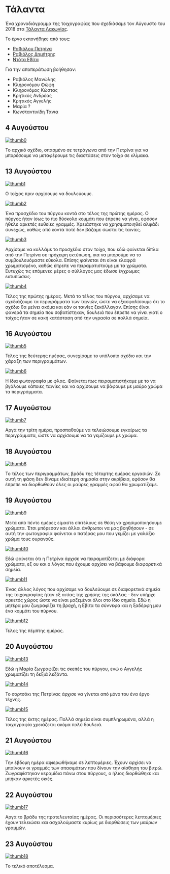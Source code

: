 [img0]: assets/IMG_20180804_999999.png
[thumb0]: assets/thumb.IMG_20180804_999999.png
[img1]: assets/IMG_20180813_170413.jpg
[thumb1]: assets/thumb.IMG_20180813_170413.jpg
[img2]: assets/IMG_20180813_185056.jpg
[thumb2]: assets/thumb.IMG_20180813_185056.jpg
[img3]: assets/IMG_20180813_185102.jpg
[thumb3]: assets/thumb.IMG_20180813_185102.jpg
[img4]: assets/IMG_20180813_205256.jpg
[thumb4]: assets/thumb.IMG_20180813_205256.jpg
[img5]: assets/IMG_20180816_210752.jpg
[thumb5]: assets/thumb.IMG_20180816_210752.jpg
[img6]: assets/IMG_20180816_210801.jpg
[thumb6]: assets/thumb.IMG_20180816_210801.jpg
[img7]: assets/IMG_20180817_211039.jpg
[thumb7]: assets/thumb.IMG_20180817_211039.jpg
[img8]: assets/IMG_20180818_210906.jpg
[thumb8]: assets/thumb.IMG_20180818_210906.jpg
[img9]: assets/IMG_20180819_185344.jpg
[thumb9]: assets/thumb.IMG_20180819_185344.jpg
[img10]: assets/IMG_20180819_202646.jpg
[thumb10]: assets/thumb.IMG_20180819_202646.jpg
[img11]: assets/IMG_20180819_202650.jpg
[thumb11]: assets/thumb.IMG_20180819_202650.jpg
[img12]: assets/IMG_20180819_205420.jpg
[thumb12]: assets/thumb.IMG_20180819_205420.jpg
[img13]: assets/IMG_20180820_200454.jpg
[thumb13]: assets/thumb.IMG_20180820_200454.jpg
[img14]: assets/IMG_20180820_200456.jpg
[thumb14]: assets/thumb.IMG_20180820_200456.jpg
[img15]: assets/IMG_20180820_211107.jpg
[thumb15]: assets/thumb.IMG_20180820_211107.jpg
[img16]: assets/IMG_20180821_200746.jpg
[thumb16]: assets/thumb.IMG_20180821_200746.jpg
[img17]: assets/IMG_20180822_205728.jpg
[thumb17]: assets/thumb.IMG_20180822_205728.jpg
[img18]: assets/IMG_20180823_194507.jpg
[thumb18]: assets/thumb.IMG_20180823_194507.jpg
[img19]: assets/IMG_20180823_194510.jpg
[thumb19]: assets/thumb.IMG_20180823_194510.jpg

# Τάλαντα

Ένα χρονοδιάγραμμα της τοιχογραφίας που σχεδιάσαμε τον Αύγουστο του 2018 στα [Τάλαντα Λακωνίας](https://goo.gl/maps/8PnM3Q719p72).

Το έργο εκπονήθηκε από τους:

- [Ραβιόλου Πετρίνα](https://www.facebook.com/Pietra.Dathene.Lo.Raviolo)
- [Ραβιόλος Δημήτρης](https://www.facebook.com/TheioVrefos)
- [Ντότα Εβίτα](https://www.facebook.com/evita.bloo)

Για την αποπεράτωση βοήθησαν:

- Ραβιόλος Μανώλης
- Κληρονόμου Φώφη
- Κληρονόμος Κώστας
- Κρητικός Ανδρέας
- Κρητικός Αγγελής
- Μαρία ?
- Κωνσταντινίδη Τάνια

##  4 Αυγούστου

[![thumb0]][img0]

Το αρχικό σχέδιο, σπασμένο σε τετράγωνα από την Πετρίνα για να μπορέσουμε να μεταφέρουμε τις διαστάσεις στον τοίχο σε κλίμακα.

## 13 Αυγούστου

[![thumb1]][img1]

Ο τοίχος πριν αρχίσουμε να δουλεύουμε.

[![thumb2]][img2]

Ένα προσχέδιο του πύργου κοντά στο τέλος της πρώτης ημέρας. Ο πύργος ήταν ίσως το πιο δύσκολο κομμάτι που έπρεπε να γίνει, εφόσον ήθελε αρκετές ευθείες γραμμές. Χρειάστηκε να χρησιμοποιηθεί αλφάδι συνεχώς, καθώς από κοντά ποτέ δεν βάζαμε σωστά τις ταινίες.

[![thumb3]][img3]

Αρχίσαμε να κολλάμε το προσχέδιο στον τοίχο, που εδώ φαίνεται δίπλα από την Πετρίνα σε πρόχειρη εκτύπωση, για να μπορούμε να το συμβουλευόμαστε εύκολα. Επίσης φαίνεται ότι είναι ελαφρά χρωματισμένο, καθώς έπρεπε να πειραματιστούμε με τα χρώματα. Ευτυχώς τις επόμενες μέρες ο σύλλογος μας έδωσε έγχρωμες εκτυπώσεις.

[![thumb4]][img4]

Τέλος της πρώτης ημέρας. Μετά το τέλος του πύργου, αρχίσαμε να σχεδιάζουμε τα περιγράμματα των ταινιών, ώστε να εξασφαλίσουμε ότι το σχέδιο θα μείνει ακόμα και εάν οι ταινίες ξεκόλλαγαν. Επίσης έίναι φανερά τα σημεία που σοβατίστηκαν, δουλειά που έπρεπε να γίνει γιατί ο τοίχος ήταν σε κακή κατάσταση από την υγρασία σε πολλά σημεία.

## 16 Αυγούστου

[![thumb5]][img5]

Τέλος της δεύτερης ημέρας, συνεχίσαμε το υπόλοιπο σχέδιο και την χάραξη των περιγραμμάτων.

[![thumb6]][img6]

Η ίδια φωτογραφία με φλας. Φαίνεται πως πειραματιστήκαμε με το να βγάλουμε κάποιες ταινίες και να αρχίσουμε να βάφουμε με μαύρο χρώμα τα περιγράμματα.

## 17 Αυγούστου

[![thumb7]][img7]

Αργά την τρίτη ημέρα, προσπαθούμε να τελειώσουμε εγκαίρως τα περιγράμματα, ώστε να αρχίσουμε να τα γεμίζουμε με χρώμα.

## 18 Αυγούστου

[![thumb8]][img8]

Το τέλος των περιγραμμάτων, βράδυ της τέταρτης ημέρας εργασιών. Σε αυτή τη φάση δεν δίναμε ιδιαίτερη σημασία στην ακρίβεια, εφόσον θα έπρεπε να διορθωθούν όλες οι μαύρες γραμμές αφού θα χρωματίζαμε.

## 19 Αυγούστου

[![thumb9]][img9]

Μετά από πέντε ημέρες είμαστε επιτέλους σε θέση να χρησιμοποιήσουμε χρώματα. Έτσι μπόρεσαν και άλλοι άνθρωποι να μας βοηθήσουν - σε αυτή την φωτογραφία φαίνεται ο πατέρας μου που γεμίζει με γαλάζιο χρώμα τους ουρανούς.

[![thumb10]][img10]

Εδώ φαίνεται ότι η Πετρίνα άρχισε να πειραματίζεται με διάφορα χρώματα, εξ ου και ο λόγος που έχουμε αρχίσει να βάφουμε διαφορετικά σημεία.

[![thumb11]][img11]

Ένας άλλος λόγος που αρχίσαμε να δουλεύουμε σε διαφορετικά σημεία της τοιχογραφίας ήταν εξ αιτίας της χρήσης της σκάλας - δεν υπήρχε αρκετός χώρος ώστε να είναι μαζεμένοι όλοι στο ίδιο σημείο. Εδώ η μητέρα μου ζωγραφίζει τη βροχή, η Εβίτα τα σύννεφα και η ξαδέρφη μου ένα κομμάτι του πύργου.

[![thumb12]][img12]

Τέλος της πέμπτης ημέρας.

## 20 Αυγούστου

[![thumb13]][img13]

Εδώ η Μαρία ζωγραφίζει τις σκεπές του πύργου, ενώ ο Αγγελής χρωματίζει τη δεξιά λεζάντα.

[![thumb14]][img14]

Το σορτσάκι της Πετρίνας άρχισε να γίνεται από μόνο του ένα έργο τέχνης.

[![thumb15]][img15]

Τέλος της έκτης ημέρας. Πολλά σημεία είναι συμπληρωμένα, αλλά η τοιχογραφία χρειάζεται ακόμα πολύ δουλειά.

## 21 Αυγούστου

[![thumb16]][img16]

Την έβδομη ημέρα αφιερωθήκαμε σε λεπτομέριες. Έχουν αρχίσει να μπαίνουν οι γραμμές των σπασιμάτων που δίνουν την αίσθηση του βιτρώ. Ζωγραφίστηκαν κεραμίδια πάνω στου πύργους, ο ήλιος διορθώθηκε και μπήκαν αρκετές σκιές.

## 22 Αυγούστου

[![thumb17]][img17]

Αργά το βράδυ της προτελευταίας ημέρας. Οι περισσότερες λεπτομέριες έχουν τελειώσει και ασχολούμαστε κυρίως με διορθώσεις των μαύρων γραμμών.

## 23 Αυγούστου

[![thumb18]][img18]

Το τελικό αποτέλεσμα.
